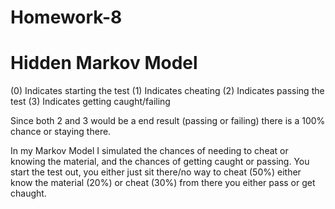 Homework-8
==========

Hidden Markov Model 
===================

(0) Indicates starting the test
(1) Indicates cheating
(2) Indicates passing the test
(3) Indicates getting caught/failing

Since both 2 and 3 would be a end result (passing or failing) there is a 100% chance or staying there.

In my Markov Model I simulated the chances of needing to cheat or knowing the material, and the chances of getting caught or passing. You start the test out, you either just sit there/no way to cheat (50%) either know the material (20%) or cheat (30%) from there you either pass or get chaught.
